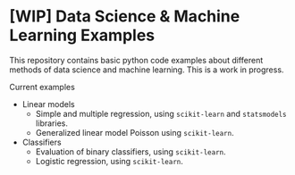 # [WIP] Data Science & Machine Learning Examples

This repository contains basic python code examples about different methods of data science and machine learning. This is a work in progress.

Current examples

- Linear models
    - Simple and multiple regression, using `scikit-learn` and `statsmodels` libraries.
    - Generalized linear model Poisson using `scikit-learn`.
- Classifiers
    - Evaluation of binary classifiers, using `scikit-learn`.
    - Logistic regression, using `scikit-learn`.

